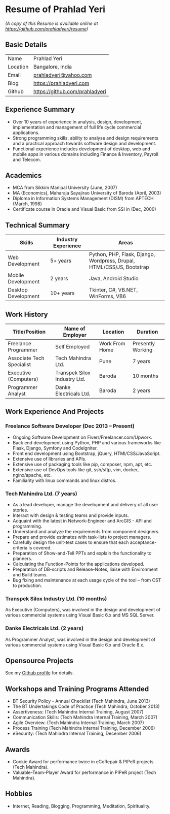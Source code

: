 # Resume of Prahlad Yeri

*(A copy of this Resume is available online at <https://github.com/prahladyeri/resume>)*

## Basic Details

|  |   |
|----------| ------------------|
| Name | Prahlad Yeri |
| Location | Bangalore, India |
| Email | <prahladyeri@yahoo.com> |
| Blog | <https://prahladyeri.com> |
| Github | <https://github.com/prahladyeri> |


## Experience Summary

- Over 10 years of experience in analysis, design, development, implementation and management of full life cycle commercial applications. 
- Strong programming skills, ability to analyse and design requirements and a practical approach towards software design and development.
- Functional experience includes development of desktop, web and mobile apps in various domains including Finance & Inventory, Payroll and Telecom.

## Academics

- MCA from Sikkim Manipal University (June, 2007)
- MA (Economics), Maharaja Sayajirao University of Baroda (April, 2003)
- Diploma in Information Systems Management (DISM) from APTECH (March, 1998)
- Certificate course in Oracle and Visual Basic from SSI in (Dec, 2000)

## Technical Summary

| Skills        	    | Industry Experience	| Areas									|
|-----------------------|---------------------- |---------------------------------------|
| Web Development     	| 5+ years        	    | Python, PHP, Flask, Django, Wordpress, Drupal, HTML/CSS/JS, Bootstrap |
| Mobile Development    | 2 years         		| Java, Android Studio 					|
| Desktop Development   | 10+ years		  		| Tkinter, C#, VB.NET, WinForms, VB6 	|

## Work History

| Title/Position             | Name of Employer				    | Location	  	 | Duration		 	 |
|----------------------------|----------------------------------|----------------|-------------------| 
| Freelance Programmer     	 | Self Employed            		| Work From Home | Presently Working |
| Associate Tech Specialist  | Tech Mahindra Ltd.				| Pune           | 7 years			 |
| Executive (Computers)      | Transpek Silox Industry Ltd.		| Baroda         | 10 months		 |
| Programmer Analyst         | Danke Electricals Ltd.	 		| Baroda         | 2 years			 |

## Work Experience And Projects

### Freelance Software Developer (Dec 2013 – Present)

- Ongoing Software Development on Fiverr/Freelancer.com/Upwork.
- Back end development using Python, PHP and various frameworks like Flask, Django, Symfony and CodeIgniter.
- Front end development using Bootstrap, jQuery, HTMl/CSS/JavaScript.
- Extensive use of libraries and APIs.
- Extensive use of packaging tools like pip, composer, npm, apt, etc.
- Extensive use of DevOps tools like git, ssh/sftp, vim, docker, nginx/apache, etc.
- Familiarity with linux commands and linux distros.

### Tech Mahindra Ltd. (7 years)

- As a lead developer, manage the development and delivery of all user stories.
- Interact with design & testing teams and provide inputs.
- Acquaint with the latest in Network-Engineer and ArcGIS - API and programming.
- Understand and analyze the requirements from component designers.
- Prepare and provide estimates with task-lists to project managers.
- Carefully design the unit-test cases to ensure that each acceptance-criteria is covered.
- Preparation of Show-and-Tell PPTs and explain the functionality to planners.
- Calculating the Function-Points for the applications developed.
- Preparation of DB-scripts and Release-Notes, liaise with Environment and Build teams.
- Bug fixing and maintenance at each usage cycle of the tool – from CST to production.

### Transpek Silox Industry Ltd. (10 months)

As Executive (Computers), was involved in the design and development of various commercial systems using Visual Basic 6.x and MS SQL Server.

### Danke Electricals Ltd. (2 years)

As Programmer Analyst, was involved in the design and development of various commercial systems using Visual Basic 6.x and Oracle 8.x.

## Opensource Projects

See my [Github profile](https://github.com/prahladyeri/) for details.

## Workshops and Training Programs Attended

- BT Security Policy - Annual Checklist (Tech Mahindra, June 2013)
- The BT Undertakings Code of Practice (Tech Mahindra, October 2013)
- Assertiveness: (Tech Mahindra Internal Training, August 2007)
- Communication Skills: (Tech Mahindra Internal Training, March 2007)
- Agile Overview: (Tech Mahindra Internal Training, March 2007)
- Process Training (Tech Mahindra Internal Training, December 2006)
- eSecurity: (Tech Mahindra Internal Training, December 2006)

## Awards

- Cookie Award for performance twice in eCoRepair & PIPeR projects (Tech Mahindra).
- Valuable-Team-Player Award for performance in PIPeR project (Tech Mahindra).

## Hobbies

- Internet, Reading, Blogging, Programming, Meditation, Spirituality.